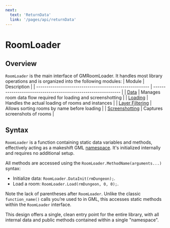 ```yaml
---
next:
  text: 'ReturnData'
  link: '/pages/api/returnData'
---
```


# RoomLoader

<!-- <h1>
  RoomLoader
  <span style="display:none">RoomLoader</span>
  <a href="https://github.com/glebtsereteli/GMRoomLoader/blob/main/GMRoomLoader/scripts/RoomLoaderMain/RoomLoaderMain.gml" target="_blank">
    <Badge type="info" text="Source Code" />
  </a>
</h1> -->

## Overview

`RoomLoader` is the main interface of GMRoomLoader. It handles most library operations and is organized into the following modules:
| Module                                                  | Description                                                    |
| ------------------------------------------------------- | -------------------------------------------------------------- |
| [Data](/pages/api/roomLoader/data)                      | Manages room data flow required for loading and screenshotting |
| [Loading](/pages/api/roomLoader/loading)                | Handles the actual loading of rooms and instances              |
| [Layer Filtering](/pages/api/roomLoader/layerFiltering) | Allows sorting rooms by name before loading                    |
| [Screenshotting](/pages/api/roomLoader/screenshotting)  | Captures screenshots of rooms                                  |

## Syntax
`RoomLoader` is a function containing static data variables and methods, effectively acting as a makeshift GML [namespace](https://learn.microsoft.com/en-us/cpp/cpp/namespaces-cpp?view=msvc-170). It's initialized internally and requires no additional setup.

All methods are accessed using the `RoomLoader.MethodName(arguments...)` syntax:
* Initialize data: `RoomLoader.DataInit(rmDungeon);`.
* Load a room: `RoomLoader.Load(rmDungeon, 0, 0);`.

Note the lack of parentheses after `RoomLoader`. Unlike the classic `function_name()` calls you’re used to in GML, this accesses static methods within the `RoomLoader` interface. 

This design offers a single, clean entry point for the entire library, with all internal data and public methods contained within a single "namespace".